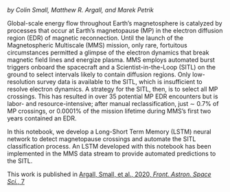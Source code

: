 *by Colin Small, Matthew R. Argall, and Marek Petrik*

Global-scale energy flow throughout Earth’s magnetosphere is catalyzed by processes that occur at Earth’s magnetopause (MP) in the electron diffusion region (EDR) of magnetic reconnection. Until the launch of the Magnetospheric Multiscale (MMS) mission, only rare, fortuitous circumstances permitted a glimpse of the electron dynamics that break magnetic field lines and energize plasma. MMS employs automated burst triggers onboard the spacecraft and a  Scientist-in-the-Loop (SITL) on the ground to select intervals likely to contain diffusion regions. Only low-resolution survey data is available to the SITL, which is insufficient to resolve electron dynamics. A strategy for the SITL, then, is to select all MP crossings. This has resulted in over 35 potential MP EDR encounters but is labor- and resource-intensive; after manual reclassification, just ∼ 0.7% of MP crossings, or 0.0001% of the mission lifetime during MMS’s first two years contained an EDR.

In this notebook, we develop a Long-Short Term Memory (LSTM) neural network to detect magnetopause crossings and automate the SITL classification process. An LSTM developed with this notebook has been implemented in the MMS data stream to provide automated predictions to the SITL.

This work is published in [Argall, Small, et al., 2020, <i> Front. Astron. Space Sci.</i>, 7](https://www.frontiersin.org/articles/10.3389/fspas.2020.00054)
